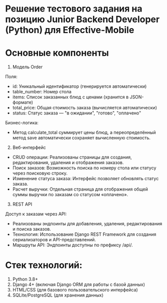 # Решение тестового задания на позицию Junior Backend Developer (Python) для Effective-Mobile

# Основные компоненты
1. Модель Order
   
Поля:

- id: Уникальный идентификатор (генерируется автоматически)
- table_number: Номер стола
- items: Список заказанных блюд с ценами (хранится в JSON-формате)
- total_price: Общая стоимость заказа (вычисляется автоматически)
- status: Статус заказа — "в ожидании", "готово", "оплачено"

Бизнес-логика:

- Метод calculate_total суммирует цены блюд, а переопределённый метод save автоматически сохраняет вычисленную стоимость.

2. Веб-интерфейс
   
- CRUD операции: Реализованы страницы для создания, редактирования, удаления и отображения заказов.
- Поиск заказов: Возможность поиска по номеру стола или статусу через поисковую строку.
- Изменение статуса заказа: Интерфейс позволяет обновлять статус заказа.
- Расчет выручки: Отдельная страница для отображения общей суммы выручки по заказам со статусом «оплачено».

3. REST API
   
Доступ к заказам через API:
  
- Реализованы эндпоинты для добавления, удаления, редактирования и поиска заказов.
- Технология: Использование Django REST Framework для создания сериализаторов и API-представлений.
- Маршруты API: Эндпоинты доступны по префиксу /api/.
  
# Стек технологий:
1. Python 3.8+
2. Django 4+ (включая Django ORM для работы с базой данных)
3. HTML/CSS (для базового пользовательского интерфейса)
4. SQLite/PostgreSQL (для хранения данных)
